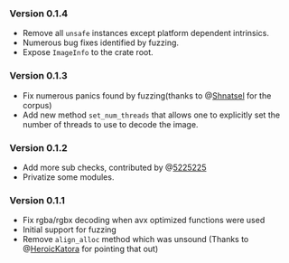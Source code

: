 ### Version 0.1.4
- Remove all `unsafe` instances except platform dependent intrinsics.
- Numerous bug fixes identified by fuzzing.
- Expose `ImageInfo` to the crate root.

### Version 0.1.3
- Fix numerous panics found by fuzzing(thanks to @[Shnatsel] for the corpus)
- Add new method `set_num_threads` that allows one to explicitly set the number of threads to use to decode the image.

### Version 0.1.2
- Add more sub checks, contributed by @[5225225]
- Privatize some modules.

### Version 0.1.1
- Fix rgba/rgbx decoding when avx optimized functions were used
- Initial support for fuzzing 
- Remove `align_alloc` method which was unsound (Thanks to @[HeroicKatora] for pointing that out)



[Shnatsel]:https://github.com/Shnatsel
[HeroicKatora]:https://github.com/HeroicKatora
[5225225]:https://github.com/5225225